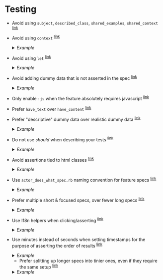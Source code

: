 # Testing

- <a name="avoid-subject-and-friends"></a>
  Avoid using `subject`, `described_class`, `shared_examples`, `shared_context`
  <sup>[link](#avoid-subject-and-friends)</sup>

- <a name="avoid-using-context"></a>
  Avoid using `context`
  <sup>[link](#avoid-using-context)</sup>

  <details>
    <summary><em>Example</em></summary>

    ```ruby
    ## Bad
    context "when condition A" do
      before do
        # setup for condition A
      end

      it "does something a" do
        # ...
      end

      it "does something b" do
        # ...
      end

      context "and another condition B" do
        before do
          # setup for condition B
        end

        it "does something c" do
          # ...where am I? What setup has been done?
        end
      end
    end

    ## Good
    it "does something a when condition A" do
      # setup for condition A
      # expect a
    end

    it "does something b when condition A" do
      # setup for condition A
      # expect b
    end

    it "does something c when condition A and condition B" do
      # setup for condition A
      # setup for condition B
      # expect c
    end
    ```

    If setup is tedious, then we can introduce a helper method:

    ```ruby
    it "does something a when condition A" do
      setup_condition_a
      # expect a
    end

    it "does something b when condition A" do
      setup_condition_a
      # expect b
    end

    private

      def setup_condition_A
        # ...
      end
    ```
  </details>

- <a name="avoid-using-let"></a>
  Avoid using `let`
  <sup>[link](#avoid-using-let)</sup>

  <details>
    <summary><em>Example</em></summary>

    ```ruby
    ## Bad
    let(:recipe) { create(:recipe) }

    it "does something" do
    end

    it "does something" do
    end

    it "does something" do
    end

    it "does something" do
    end

    it "spec faaaar down the page" do
      recipe.publish # huh? where does this recipe come from?
    end

    ## Good
    it "does something" do
      recipe = create(:recipe)
      recipe.publish
    end
    ```
  </details>

- <a name="avoid-unused-dummy-data"></a>
  Avoid adding dummy data that is not asserted in the spec
  <sup>[link](#avoid-unused-dummy-data)</sup>

  <details>
    <summary><em>Example</em></summary>

    ```ruby
    ## Bad
    user = create(:user, name: "Name", profile_message: "Not Asserted")
    login(user)
    expect(page).to have_text("Name")

    ## Good
    user = create(:user, name: "Name")
    login(user)
    expect(page).to have_text("Name")
    ```
  </details>

- <a name="only-enable-js-when-needed"></a>
  Only enable `:js` when the feature absolutely requires javascript
  <sup>[link](#only-enable-js-when-needed)</sup>

- <a name="prefer-have-text"></a>
  Prefer `have_text` over `have_content`
  <sup>[link](#prefer-have-text)</sup>

- <a name="prefer-descriptive-dummy-data"></a>
  Prefer "descriptive" dummy data over realistic dummy data
  <sup>[link](#prefer-descriptive-dummy-data)</sup>

  <details>
    <summary><em>Example</em></summary>

    ```ruby
    ## Bad
    alice = create(:user, name: "Alice")
    alice.friends << create(:user, name: "Bob")
    create(:user, name: "Mary")

    visit friends_path(alice)
    expect(page).to have_text("Bob")
    expect(page).to_not have_text("Mary") # Who is Bob/Mary and how are they related again?

    ## Good
    user = create(:user)
    user.friends << create(:user, name: "Friend of User")
    create(:user, name: "Not Friend of User")

    visit friends_path(user)
    expect(page).to have_text("Friend of User")
    expect(page).to_not have_text("Not Friend of User")
    ```
  </details>

- <a name="do-not-use-should"></a>
  Do not use _should_ when describing your tests
  <sup>[link](#do-not-use-should)</sup>

  <details>
    <summary><em>Example</em></summary>

    ```ruby
    ## Bad

    it "should deliver email" do
    end

    it "should not deliver email when user prints a recipe" do
    end

    it "should only send email that has been activated" do
    end

    it "should be enabled" do
    end

    it "should have custom headers" do
    end

    it "should by default be true" do
    end

    ## Good

    it "delivers email" do
    end

    it "does not deliver email when user prints a recipe" do
    end

    it "only sends email that has been activated" do
    end

    it "is enabled" do
    end

    it "has custom headers" do
    end

    it "defaults to true" do
    end
    ```
  </details>

- <a name="avoid-assertions-on-classes"></a>
  Avoid assertions tied to html classes
  <sup>[link](#avoid-assertions-on-classes)</sup>

  <details>
    <summary><em>Example</em></summary>

    ```ruby
    ## Bad
    create_list(3, :recipe)
    visit recipes_path
    expect(page).to have_css(".recipe", count: 3)

    ## Good
    create_list(3, :recipe, title: "Recipe Title")
    visit recipes_path
    expect(page).to have_text("Recipe Title", count: 3)


    ## Bad
    within(".user-info") do
      click_link("Edit")
    end

    ## Better
    within("#user_info") do
      click_link("Edit")
    end

    ## Best
    click_link("Edit User Info") # f.ex using unambiguous title="Edit User Info" or aria-label="Edit User Info" attribute
    ```
  </details>

- <a name="use-actor-does-what"></a>
  Use `actor_does_what_spec.rb` naming convention for feature specs
  <sup>[link](#use-actor-does-what)</sup>

  <details>
    <summary><em>Example</em></summary>

    ```ruby
    ## Bad
    # /features/recipes_spec.rb
    feature "Recipes" do
      scenario "Author viewing own recipe shows welcome message" do
        # ...
      end

      scenario "Author has already seen welcome message" do
        # ...
      end
    end

    ## Good
    # /features/author_views_recipe_spec.rb
    feature "Author views recipe" do
      scenario "Shows welcome message" do
        # ...
      end

      scenario "Already seen welcome message" do
        # ...
      end
    end
    ```
  </details>

- <a name="prefer-multiple-short-specs"></a>
  Prefer multiple short & focused specs, over fewer long specs
  <sup>[link](#prefer-multiple-short-specs)</sup>

  <details>
    <summary><em>Example</em></summary>

    ```ruby
    ## Bad
    scenario "Bookmarking and unbookmarking a recipe" do
      recipe = create(:recipe)

      visit recipe_path(recipe)
      click_link t("recipes.show.bookmark_link")

      expect(page).to have_text(t("bookmarks.bookmarked"))

      click_link t("recipes.show.unbookmark_link")

      expect(page).to have_text(t("bookmarks.unbookmarked"))
    end

    ## Good
    scenario "Bookmarking a recipe" do
      recipe = create(:recipe)

      visit recipe_path(recipe)
      click_link t("recipes.show.bookmark_link")

      expect(page).to have_text(t("bookmarks.bookmarked"))
    end

    scenario "Unbookmarking a recipe" do
      bookmark = create(:bookmark)

      visit recipe_path(bookmark.recipe)
      click_link t("recipes.show.unbookmark_link")

      expect(page).to have_text(t("bookmarks.unbookmarked"))
    end
    ```
  </details>

- <a name="use-i18n"></a>
  Use I18n helpers when clicking/asserting
  <sup>[link](#use-i18n)</sup>

  <details>
    <summary><em>Example</em></summary>

    ```ruby
    ## Bad
    click_link "Sign up"
    expect(page).to have_text("Welcome!")

    ## Good
    click_link t("signups.new.signup_button")
    expect(page).to have_text t("signups.create.welcome_message")
    ```
  </details>

- <a name="use-minutes"></a>
  Use minutes instead of seconds when setting timestamps for the purpose of asserting the order of results
  <sup>[link](#use-minutes)</sup>

  <details>
    <summary><em>Example</em></summary>

    ```ruby
    ## Bad: Causes random failures depending on the timing of each step
    older_recipe = create(:recipe, published_at: 2.seconds.ago)
    newest_recipe = create(:recipe, published_at: 1.second.ago)

    expect(Recipe.recently_published.first).to eq(newest_recipe)
    expect(Recipe.recently_published.last).to eq(older_recipe)

    ## Good
    older_recipe = create(:recipe, published_at: 2.minutes.ago)
    newest_recipe = create(:recipe, published_at: 1.minute.ago)

    expect(Recipe.recently_published.first).to eq(newest_recipe)
    expect(Recipe.recently_published.last).to eq(older_recipe)
    ```
  </details>
  
  - <a name="use-minutes"></a>
  Prefer splitting up longer specs into tinier ones, even if they require the same setup
  <sup>[link](#use-minutes)</sup>

  <details>
    <summary><em>Example</em></summary>

    ```ruby
    ## Bad
    it "sanitizes recipe titles" do
      recipe = build(:recipe, title: "recipe title without capital letter")
      expect(recipe.title).to eq("Recipe title without capital letter")
    
      recipe = build(:recipe, title: "Recipe title with period Brand Name v1.0. ")
      expect(recipe.title).to eq("Recipe title with period Brand Name v1.0")

      recipe = build(:recipe, title: "Recipe title ( very good   )")
      expect(recipe.title).to eq("Recipe title (very good)")

      recipe = build(:recipe, title: 'Recipe title " very good   "')
      expect(recipe.title).to eq('Recipe title "very good"')
    end

    ## Good
    it "capitalizes the first letter in recipe titles" do
      recipe = build(:recipe, title: "recipe title without capital letter")
      expect(recipe.title).to eq("Recipe title without capital letter")
    end
    
    it "removes full stop from recipe titles" do
      recipe = build(:recipe, title: "Recipe title with period Brand Name v1.0. ")
      expect(recipe.title).to eq("Recipe title with period Brand Name v1.0")
    end
    
    it "removes spaces inside parens from recipe titles" do
      recipe = build(:recipe, title: "Recipe title ( very good   )")
      expect(recipe.title).to eq("Recipe title (very good)")
    end

    it "removes spaces inside quotes from recipe titles" do
      recipe = build(:recipe, title: 'Recipe title " very good   "')
      expect(recipe.title).to eq('Recipe title "very good"')
    end
    ```
  </details>
